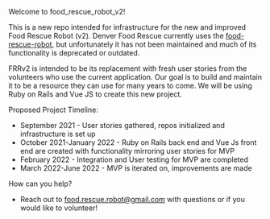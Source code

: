 Welcome to food_rescue_robot_v2!

This is a new repo intended for infrastructure for the new and improved Food Rescue Robot (v2). Denver Food Rescue currently uses the [food-rescue-robot](https://github.com/boulder-food-rescue/food-rescue-robot), but unfortunately it has not been maintained and much of its functionality is deprecated or outdated.

FRRv2 is intended to be its replacement with fresh user stories from the volunteers who use the current application. Our goal is to build and maintain it to be a resource they can use for many years to come. We will be using Ruby on Rails and Vue JS to create this new project.

Proposed Project Timeline:
* September 2021 - User stories gathered, repos initialized and infrastructure is set up
* October 2021-January 2022 - Ruby on Rails back end and Vue Js front end are created with functionality mirroring user stories for MVP
* February 2022 - Integration and User testing for MVP are completed
* March 2022-June 2022 - MVP is iterated on, improvements are made

How can you help?
- Reach out to food.rescue.robot@gmail.com with questions or if you would like to volunteer!
